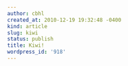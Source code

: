 ```yaml
---
author: cbhl
created_at: 2010-12-19 19:32:48 -0400
kind: article
slug: kiwi
status: publish
title: Kiwi!
wordpress_id: '918'
---
```



